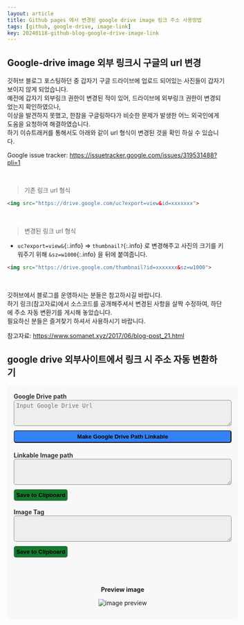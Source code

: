 ```yaml
---
layout: article
title: Github pages 에서 변경된 google drive image 링크 주소 사용방법
tags: [github, google-drive, image-link]
key: 20240118-github-blog-google-drive-image-link
---
```


## Google-drive image 외부 링크시 구글의 url 변경

깃허브 블로그 포스팅하던 중 갑자기 구글 드라이브에 업로드 되어있는 사진들이 갑자기 보이지 않게 되었습니다.  
예전에 갑자기 외부링크 권한이 변경된 적이 있어, 드라이브에 외부링크 권한이 변경되었는지 확인하였으나,  
이상을 발견하지 못했고, 한참을 구글링하다가 비슷한 문제가 발생한 어느 외국인에게 도움을 요청하여 해결하였습니다.  
하기 이슈트래커를 통해서도 아래와 같이 url 형식이 변경된 것을 확인 하실 수 있습니다.  

Google issue tracker: <https://issuetracker.google.com/issues/319531488?pli=1>

&nbsp;
&nbsp;

> 기존 링크 url 형식

```html
<img src="https://drive.google.com/uc?export=view&id=xxxxxxx">
```

&nbsp;

> 변경된 링크 url 형식 

- `uc?export=view&`{:.info} => `thumbnail?`{:.info} 로 변경해주고 사진의 크기를 키워주기 위해 `&sz=w1000`{:.info} 을 뒤에 붙여줍니다.

```html
<img src="https://drive.google.com/thumbnail?id=xxxxxxx&sz=w1000">
```

&nbsp;

깃허브에서 블로그를 운영하시는 분들은 참고하시길 바랍니다.  
하기 링크(참고자료)에서 소스코드를 공개해주셔서 변경된 사항을 살짝 수정하여, 하단에 주소 자동 변환기를 게시해 놓았습니다.  
필요하신 분들은 즐겨찾기 하셔서 사용하시기 바랍니다.  

참고자료: <https://www.somanet.xyz/2017/06/blog-post_21.html>

## google drive 외부사이트에서 링크 시 주소 자동 변환하기

  <style>
    #converter {
      padding: 20px 20px;
      border-radius: 5px;
      background-color: #f8f8f8;
      width: 100%;
      padding: 15px 15px;
    }

    #converter textarea {
      display: block;
      white-space: wrap;
      background-color: #eee;
      color: #000;
      border: 1px solid #888;
      border-radius: 5px;
      margin-bottom: 10px;
      padding: 5px 5px;
      width: 100%;
      height: 60px;
    }

    #converter input{

    }

    #converter label {
      font-weight: bold;
      color: #333;
    }

    #converter button {
      font-weight: bold;
    }

    #btn-convert {
      width: 100%;
      color: #fff
      border: 1px solid #888;
      border-radius: 5px;
      background-color: #3282F6;
      padding: 5px 5px;
    }

    #btn-convert:active {
      width: 100%;
      color: #fff
      border: 1px solid #fffd55;
      border-radius: 5px;
      background-color: #183f78;
      padding: 5px 5px;
    }

    #convert-result {
      margin-top: 20px;
    }

    #btn-save-result-cb, #btn-save-result-img-tag-cb {
      border: 1px solid #888;
      border-radius: 5px;
      background-color: #147A2E;
      padding: 5px 5px;
    }

    #btn-save-result-cb:active, #btn-save-result-img-tag-cb:active {
      border: 1px solid #fffd55;
      border-radius: 5px;
      background-color: #0c471b;
      padding: 5px 5px
  </style>

<body>
  <div id="converter">
    <label>Google Drive path</label>
    <textarea id="gd-url" placeholder="Input Google Drive Url"></textarea>
    <button id="btn-convert" class="btn btn-primary">Make Google Drive Path Linkable</button>
    <div id="convert-result">
      <label for="result">Linkable Image path</label>
      <textarea id="result" name="result" readonly></textarea>
      <button id="btn-save-result-cb" class="btn btn-success pull-right" data-clipboard-target="#result">
        <span class="glyphicon glyphicon-copy" aria-hidden="true"></span>
        Save to Clipboard
      </button>
      <br><br>
      <label for="result-img-tag">Image Tag</label>
      <textarea id="result-img-tag" name="result" readonly></textarea>
      <button id="btn-save-result-img-tag-cb" class="btn btn-success pull-right" data-clipboard-target="#result-img-tag">
        <span class="glyphicon glyphicon-copy" aria-hidden="true"></span>
        Save to Clipboard
      </button>
    </div>
    <br><br><br>
      <p align="center">
      <b>Preview image</b>
      </p>
    <p align="center">
      <img id="preview" alt="image preview" src='https://www.google.com/drive/static/images/drive/logo-drive.png' class="img-thumbnail" style="max-width: 100%"/><br>
    </p>

  </div>

  <script src="https://ajax.googleapis.com/ajax/libs/jquery/3.2.1/jquery.min.js"></script>
  <script src="https://cdnjs.cloudflare.com/ajax/libs/clipboard.js/1.7.1/clipboard.min.js"></script>
  <script>
    var gdUrl = $("#gd-url");
    $("#btn-convert").on("click", function(event) {

      if (!isValidUrl(gdUrl.val())) {
        alert("You have inputted invalid path.");
        gdUrl.val("");
        return;
      }

      var gdId = extractFileId(gdUrl.val());
      var prefix = "http://drive.google.com/thumbnail?id=";
      var size ="&sz=w1000";
      $("#result").val(prefix + gdId + size);
      $("#result-img-tag").val(
        "<img src='" +
        prefix + gdId + size +
        "' /><br>");
      $("#preview").attr("src", prefix + gdId + size);
    });

    var clipboard = new Clipboard('.btn');

    clipboard.on('success', function(e) {
      console.info('Action:', e.action);
      console.info('Text:', e.text);
      console.info('Trigger:', e.trigger);

      e.clearSelection();
    });

    clipboard.on('error', function(e) {
      console.error('Action:', e.action);
      console.error('Trigger:', e.trigger);
    });

    // validity check. ref: https://gist.github.com/jlong/2428561
    function isValidUrl(url) {
      // to be impl...
      var parser = document.createElement('a');
      parser.href = url;

      if(url === '' || parser.hostname !== "drive.google.com" || !parser.pathname.includes("/file/d/"))
        return false;

      return true;
    }

    function extractFileId(url) {
      if (!url) 
        url = window.location.href;

      var strip = url.replace(/https:\/\/drive.google.com\/file\/d\//gi, "")
      .replace(/\/view\?[a-zA-Z=\/]+/gi, "");
      
      return strip;
    }
  </script>
</body>